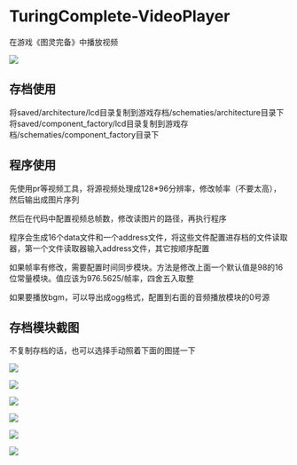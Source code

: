# TuringComplete-VideoPlayer
在游戏《图灵完备》中播放视频

![](assets/1.png)

## 存档使用

将saved/architecture/lcd目录复制到游戏存档/schematies/architecture目录下
将saved/component_factory/lcd目录复制到游戏存档/schematies/component_factory目录下

## 程序使用

先使用pr等视频工具，将源视频处理成128*96分辨率，修改帧率（不要太高），然后输出成图片序列

然后在代码中配置视频总帧数，修改读图片的路径，再执行程序

程序会生成16个data文件和一个address文件，将这些文件配置进存档的文件读取器，第一个文件读取器输入address文件，其它按顺序配置

如果帧率有修改，需要配置时间同步模块。方法是修改上面一个默认值是98的16位常量模块。值应该为976.5625/帧率，四舍五入取整

如果要播放bgm，可以导出成ogg格式，配置到右面的音频播放模块的0号源

## 存档模块截图

不复制存档的话，也可以选择手动照着下面的图搓一下

![](assets/2.png)

![](assets/3.png)

![](assets/4.png)

![](assets/5.png)

![](assets/6.png)

![](assets/7.png)
